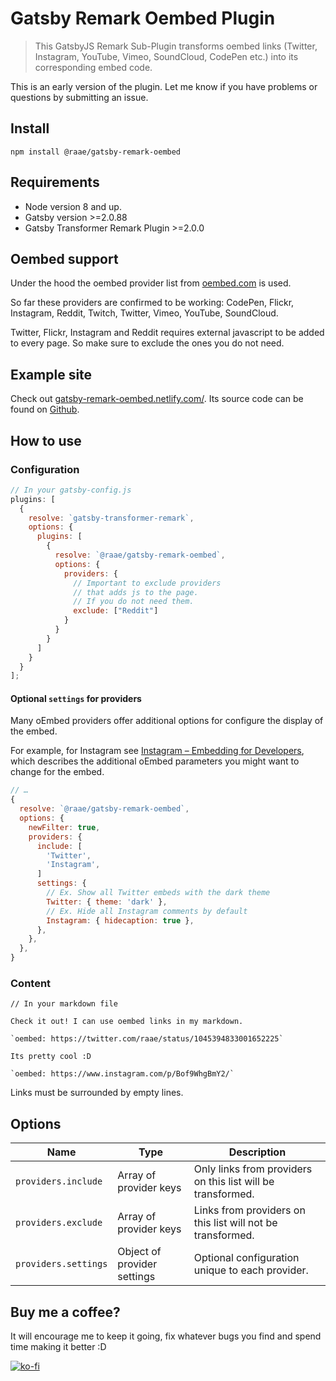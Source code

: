 # Gatsby Remark Oembed Plugin

> This GatsbyJS Remark Sub-Plugin transforms oembed links (Twitter, Instagram, YouTube, Vimeo, SoundCloud, CodePen etc.) into its corresponding embed code.

This is an early version of the plugin. Let me know if you have problems or questions by submitting an issue.

## Install

`npm install @raae/gatsby-remark-oembed`

## Requirements

- Node version 8 and up.
- Gatsby version >=2.0.88
- Gatsby Transformer Remark Plugin >=2.0.0

## Oembed support

Under the hood the oembed provider list from [oembed.com](https://oembed.com/) is used.

So far these providers are confirmed to be working: CodePen, Flickr, Instagram, Reddit, Twitch, Twitter, Vimeo, YouTube, SoundCloud.

Twitter, Flickr, Instagram and Reddit requires external javascript to be added to every page. So make sure to exclude the ones you do not need.

## Example site

Check out [gatsby-remark-oembed.netlify.com/](https://gatsby-remark-oembed.netlify.com/). Its source code can be found on [Github](https://github.com/raae/gatsby-remark-oembed-example-site).

## How to use

### Configuration

```js
// In your gatsby-config.js
plugins: [
  {
    resolve: `gatsby-transformer-remark`,
    options: {
      plugins: [
        {
          resolve: `@raae/gatsby-remark-oembed`,
          options: {
            providers: {
              // Important to exclude providers
              // that adds js to the page.
              // If you do not need them.
              exclude: ["Reddit"]
            }
          }
        }
      ]
    }
  }
];
```

#### Optional `settings` for providers

Many oEmbed providers offer additional options for configure the display of the embed.

For example, for Instagram see [Instagram – Embedding for Developers](https://www.instagram.com/developer/embedding/), which describes the additional oEmbed parameters you might want to change for the embed.

```js
// …
{
  resolve: `@raae/gatsby-remark-oembed`,
  options: {
    newFilter: true,
    providers: {
      include: [
        'Twitter',
        'Instagram',
      ]
      settings: {
        // Ex. Show all Twitter embeds with the dark theme
        Twitter: { theme: 'dark' },
        // Ex. Hide all Instagram comments by default
        Instagram: { hidecaption: true },
      },
    },
  },
}
```

### Content

```
// In your markdown file

Check it out! I can use oembed links in my markdown.

`oembed: https://twitter.com/raae/status/1045394833001652225`

Its pretty cool :D

`oembed: https://www.instagram.com/p/Bof9WhgBmY2/`
```

Links must be surrounded by empty lines.

## Options

| Name                 | Type                        | Description                                                 |
| -------------------- | --------------------------- | ----------------------------------------------------------- |
| `providers.include`  | Array of provider keys      | Only links from providers on this list will be transformed. |
| `providers.exclude`  | Array of provider keys      | Links from providers on this list will not be transformed.  |
| `providers.settings` | Object of provider settings | Optional configuration unique to each provider.             |

## Buy me a coffee?

It will encourage me to keep it going, fix whatever bugs you find and spend time making it better :D

[![ko-fi](https://www.ko-fi.com/img/donate_sm.png)](https://ko-fi.com/P5P4OZVX)
